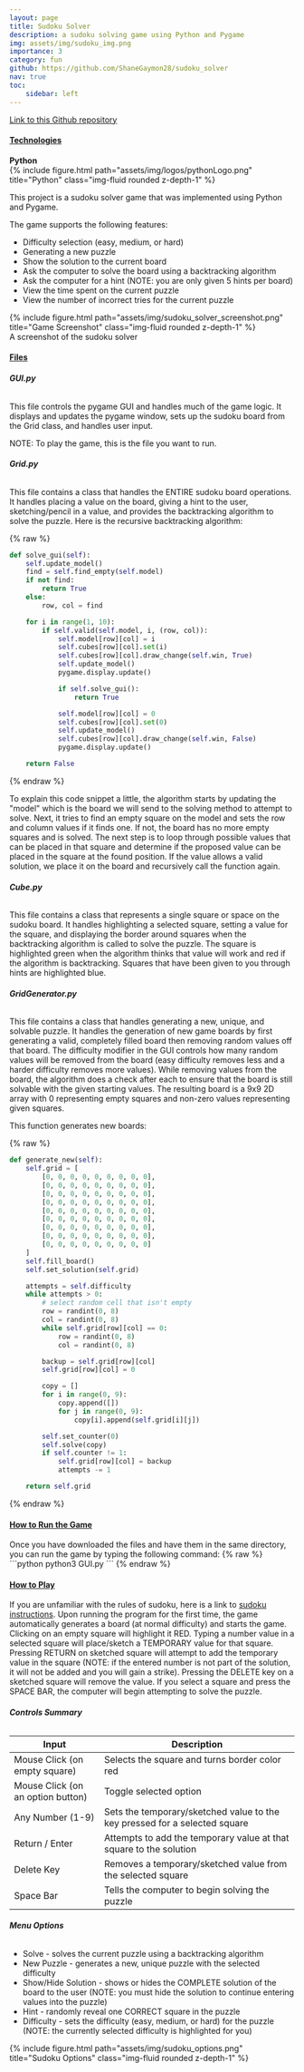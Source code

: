 ```yaml
---
layout: page
title: Sudoku Solver
description: a sudoku solving game using Python and Pygame
img: assets/img/sudoku_img.png
importance: 3
category: fun
github: https://github.com/ShaneGaymon28/sudoku_solver
nav: true
toc:
    sidebar: left
---
```


<a href="https://github.com/ShaneGaymon28/sudoku_solver">Link to this Github repository</a>

<div class="container">
    <div class="row justify-content-center">
        <h4><strong><u>Technologies</u></strong></h4>
    </div>
    <div class="row justify-content-center">
        <div class="col-sm mt-3 mt-md-0">
            <div><strong>Python</strong></div>
            <div class="mt-3">
                {% include figure.html path="assets/img/logos/pythonLogo.png" title="Python" class="img-fluid rounded z-depth-1" %}
            </div>
        </div>
    </div>
</div>

This project is a sudoku solver game that was implemented using Python and Pygame.

The game supports the following features:
<ul>
    <li>Difficulty selection (easy, medium, or hard)</li>
    <li>Generating a new puzzle</li>
    <li>Show the solution to the current board</li>
    <li>Ask the computer to solve the board using a backtracking algorithm</li>
    <li>Ask the computer for a hint (NOTE: you are only given 5 hints per board)</li>
    <li>View the time spent on the current puzzle</li>
    <li>View the number of incorrect tries for the current puzzle </li>
</ul>


<div class="row">
    <div class="col-sm mt-3 mt-md-0">
        {% include figure.html path="assets/img/sudoku_solver_screenshot.png" title="Game Screenshot" class="img-fluid rounded z-depth-1" %}
    </div>
</div>
<div class="caption">
    A screenshot of the sudoku solver
</div>

<h4><strong><u>Files</u></strong></h4>

<h6><strong>GUI.py</strong></h6>
This file controls the pygame GUI and handles much of the game logic. It displays and updates the pygame window, sets up the sudoku board from the Grid class,
and handles user input.

NOTE: To play the game, this is the file you want to run.


<h6><strong>Grid.py</strong></h6>
This file contains a class that handles the ENTIRE sudoku board operations. It handles placing a value on the board, giving a hint to the user, sketching/pencil in a value, and 
provides the backtracking algorithm to solve the puzzle. Here is the recursive backtracking algorithm:

{% raw %}
```python
def solve_gui(self):
    self.update_model()
    find = self.find_empty(self.model)
    if not find:
        return True
    else:
        row, col = find

    for i in range(1, 10):
        if self.valid(self.model, i, (row, col)):
            self.model[row][col] = i
            self.cubes[row][col].set(i)
            self.cubes[row][col].draw_change(self.win, True)
            self.update_model()
            pygame.display.update()

            if self.solve_gui():
                return True

            self.model[row][col] = 0
            self.cubes[row][col].set(0)
            self.update_model()
            self.cubes[row][col].draw_change(self.win, False)
            pygame.display.update()

    return False
```
{% endraw %}

To explain this code snippet a little, the algorithm starts by updating the "model" which is the board we will send to the solving method to attempt to solve. Next, it tries to find an empty square on the model and sets the row and column values if it finds one. If not, the board has no more empty squares and is solved. The next step is to loop through possible values that can be placed in that square and determine if the proposed value can be placed in the square at the found position. If the value allows a valid solution, we place it on the board and recursively call the function again.

<h6><strong>Cube.py</strong></h6>
This file contains a class that represents a single square or space on the sudoku board. It handles highlighting a selected square, setting a value for the square, and displaying
the border around squares when the backtracking algorithm is called to solve the puzzle. The square is highlighted green when the algorithm thinks that value will work and red if the algorithm is backtracking. Squares that have been given to you through hints are highlighted blue.

<h6><strong>GridGenerator.py</strong></h6>
This file contains a class that handles generating a new, unique, and solvable puzzle. It handles the generation of new game boards by first generating a valid, completely filled 
board then removing random values off that board. The difficulty modifier in the GUI controls how many random values will be removed from the board (easy difficulty removes less and a harder difficulty removes more values). While removing values from the board, the algorithm does a check after each to ensure that the board is still solvable with the given starting values. The resulting board is a 9x9 2D array with 0 representing empty squares and non-zero values representing given squares.

This function generates new boards:

{% raw %}
```python
def generate_new(self):
    self.grid = [
        [0, 0, 0, 0, 0, 0, 0, 0, 0],
        [0, 0, 0, 0, 0, 0, 0, 0, 0],
        [0, 0, 0, 0, 0, 0, 0, 0, 0],
        [0, 0, 0, 0, 0, 0, 0, 0, 0],
        [0, 0, 0, 0, 0, 0, 0, 0, 0],
        [0, 0, 0, 0, 0, 0, 0, 0, 0],
        [0, 0, 0, 0, 0, 0, 0, 0, 0],
        [0, 0, 0, 0, 0, 0, 0, 0, 0],
        [0, 0, 0, 0, 0, 0, 0, 0, 0]
    ]
    self.fill_board()
    self.set_solution(self.grid)

    attempts = self.difficulty
    while attempts > 0:
        # select random cell that isn't empty
        row = randint(0, 8)
        col = randint(0, 8)
        while self.grid[row][col] == 0:
            row = randint(0, 8)
            col = randint(0, 8)

        backup = self.grid[row][col]
        self.grid[row][col] = 0

        copy = []
        for i in range(0, 9):
            copy.append([])
            for j in range(0, 9):
                copy[i].append(self.grid[i][j])

        self.set_counter(0)
        self.solve(copy)
        if self.counter != 1:
            self.grid[row][col] = backup
            attempts -= 1

    return self.grid
```
{% endraw %}


<h4><strong><u>How to Run the Game</u></strong></h4>
Once you have downloaded the files and have them in the same directory, you can run the game by typing the following command: 
{% raw %}
```python
python3 GUI.py
```
{% endraw %}


<h4><strong><u>How to Play</u></strong></h4>
If you are unfamiliar with the rules of sudoku, here is a link to <a href="https://masteringsudoku.com/sudoku-rules-beginners/">sudoku instructions</a>. Upon running the program for the first time, the game automatically generates a board (at normal difficulty) and starts the game. Clicking on an empty square will highlight it RED. Typing a number value in a selected square will place/sketch a TEMPORARY value for that square. Pressing RETURN on sketched square will attempt to add the temporary value in the square (NOTE: if the entered number is not part of the solution, it will not be added and you will gain a strike). Pressing the DELETE key on a sketched square will remove the value. If you select a square and press the SPACE BAR, the computer will begin attempting to solve the puzzle.

<h6><strong>Controls Summary</strong></h6>
<div class="container mb-5">
<table class="table">
    <thead>
        <tr>
            <th>Input</th>
            <th>Description</th>
        </tr>
    </thead>
    <tbody>
        <tr>
            <td>Mouse Click (on empty square)</td>
            <td>Selects the square and turns border color red</td>
        </tr>
        <tr>
            <td>Mouse Click (on an option button)</td>
            <td>Toggle selected option</td>
        </tr>
        <tr>
            <td>Any Number (1-9)</td>
            <td>Sets the temporary/sketched value to the key pressed for a selected square</td>
        </tr>
        <tr>
            <td>Return / Enter</td>
            <td>Attempts to add the temporary value at that square to the solution</td>
        </tr>
        <tr>
            <td>Delete Key</td>
            <td>Removes a temporary/sketched value from the selected square</td>
        </tr>
        <tr>
            <td>Space Bar</td>
            <td>Tells the computer to begin solving the puzzle</td>
        </tr>
    </tbody>
</table>
</div>

<h6><strong>Menu Options</strong></h6>
<div class="row justify-content-sm-center">
    <div class="col-sm-8 mt-3 mt-md-0">
        <ul>
            <li class="mt-3">Solve - solves the current puzzle using a backtracking algorithm</li>
            <li class="mt-3">New Puzzle - generates a new, unique puzzle with the selected difficulty</li>
            <li class="mt-3">Show/Hide Solution - shows or hides the COMPLETE solution of the board to the user (NOTE: you must hide the solution to continue entering values into the puzzle)</li>
            <li class="mt-3">Hint - randomly reveal one CORRECT square in the puzzle</li>
            <li class="mt-3">Difficulty - sets the difficulty (easy, medium, or hard) for the puzzle (NOTE: the currently selected difficulty is highlighted for you)</li>
        </ul> 
    </div>
    <div class="col-sm-4 mt-3 mt-md-0">
        {% include figure.html path="assets/img/sudoku_options.png" title="Sudoku Options" class="img-fluid rounded z-depth-1" %}
    </div>
</div>



